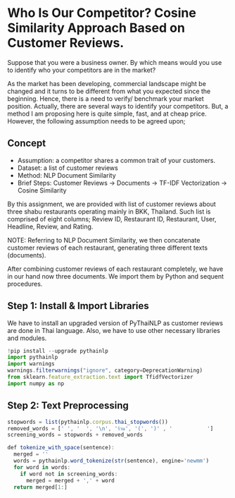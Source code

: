 # Who Is Our Competitor? Cosine Similarity Approach Based on Customer Reviews.
Suppose that you were a business owner. By which means would you use to identify who your competitors are in the market?

As the market has been developing, commercial landscape might be changed and it turns to be different from what you expected since the beginning. 
Hence, there is a need to verify/ benchmark your market position.
Actually, there are several ways to identify your competitors. But, a method I am proposing here is quite simple, fast, and at cheap price.
However, the following assumption needs to be agreed upon;

## Concept
* Assumption: a competitor shares a common trait of your customers.
* Dataset: a list of customer reviews
* Method: NLP Document Similarity
* Brief Steps: Customer Reviews -> Documents -> TF-IDF Vectorization -> Cosine Similarity

By this assignment, we are provided with list of customer reviews about three shabu restaurants operating mainly in BKK, Thailand.
Such list is comprised of eight columns; Review ID, Restaurant ID, Restaurant, User, Headline, Review, and Rating.

NOTE:
Referring to NLP Document Similarity, we then concatenate customer reviews of each restaurant, generating three different texts (documents).

After combining customer reviews of each restaurant completely, we have in our hand now three documents. 
We import them by Python and sequent procedures.

## Step 1: Install & Import Libraries
We have to install an upgraded version of PyThaiNLP as customer reviews are done in Thai language.
Also, we have to use other necessary libraries and modules.

```javascript
!pip install --upgrade pythainlp
import pythainlp
import warnings
warnings.filterwarnings("ignore", category=DeprecationWarning)
from sklearn.feature_extraction.text import TfidfVectorizer 
import numpy as np 
```
## Step 2: Text Preprocessing

```javascript
stopwords = list(pythainlp.corpus.thai_stopwords())
removed_words = [' ', '  ', '\n', 'ร้าน', '(', ')' , '           ']
screening_words = stopwords + removed_words

def tokenize_with_space(sentence):
  merged = ''
  words = pythainlp.word_tokenize(str(sentence), engine='newmm')
  for word in words:
    if word not in screening_words:
      merged = merged + ',' + word
  return merged[1:]
  ```
